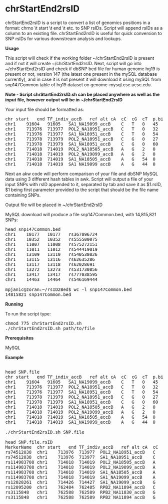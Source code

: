 # chrStartEnd2rsID

chrStartEnd2rsID is a script to convert a list of genomics positions in a format: chrno \t start \t end \t etc. to SNP rsIDs. Script will append rsIDs as a column to an existing file. chrStartEnd2rsID is useful for quick conversion to SNP rsIDs for various downstream analysis and lookups.

**Usage**

This script will check if the working folder ~/chrStartEnd2rsID is present and if not it will create ~/chrStartEnd2rsID. Next, script will go into ~/chrStartEnd2rsID and check if dbSNP bed file for human genome hg19 is present or not, version 147 (the latest one present in the mySQL database currently), and in case it is not present it will download it using mySQL from snp147Common table of hg19 dataset on genome-mysql.cse.ucsc.edu.

**Note - Script chrStartEnd2rsID.sh can be placed anywhere as well as the input file, however output will be in ~/chrStartEnd2rsID**

Your input file should be formatted as:

<pre>
chr	start	end	TF_indiv_accB	ref	alt	cA	cC	cG	cT	p.binomial	p.betabinomial
chr1	91604	91605	SA1_NA19099_accB	C	T	0	45	0	0	5.68434188608e-14	0.000376021311924829
chr1	713976	713977	POL2_NA18951_accB	C	T	0	32	0	27	0.602923201257	0.753317610684756
chr1	713976	713977	SA1_NA18951_accB	C	T	0	54	0	60	0.639575140949	0.93769632200937
chr1	713978	713979	POL2_NA18951_accB	C	G	0	27	26	0	1	0.999999999999998
chr1	713978	713979	SA1_NA18951_accB	C	G	0	60	59	0	1	0.999999999999996
chr1	714018	714019	POL2_NA18505_accB	A	G	2	0	19	0	0.000221252441406	0.00311474712114779
chr1	714018	714019	POL2_NA19099_accB	A	G	2	0	19	0	0.000221252441406	0.00255918242712794
chr1	714018	714019	SA1_NA18505_accB	A	G	54	0	16	0	5.85395552939e-06	0.242465581502621
chr1	714018	714019	SA1_NA19099_accB	A	G	44	0	27	0	0.0568146779328	0.567664969947665
</pre>

Next an akw code will perform comparison of your file and dbSNP MySQL data using 3 different hash tables in awk. Script will output a file of your input SNPs with rsID appended to it, separated by tab and save it as $1.rsID, $1 being first parameter provided to the script that should be the file name containing SNPs.

Output file will be placed in ~/chrStartEnd2rsID

MySQL download will produce a file snp147Common.bed, with 14,815,821 SNPs:
<pre>
head snp147Common.bed
chr1	10177	10177	rs367896724
chr1	10352	10352	rs555500075
chr1	11007	11008	rs575272151
chr1	11011	11012	rs544419019
chr1	13109	13110	rs540538026
chr1	13115	13116	rs62635286
chr1	13117	13118	rs62028691
chr1	13272	13273	rs531730856
chr1	13417	13417	rs777038595
chr1	14463	14464	rs546169444

mpjanic@zoran:~/rsID2Bed$ wc -l snp147Common.bed 
14815821 snp147Common.bed
</pre>

**Running**

To run the script type:
<pre>
chmod 775 chrStartEnd2rsID.sh 
./chrStartEnd2rsID.sh path/to/file
</pre>

**Prerequisites**

MySQL

**Example**

<pre> 
head SNP.file
chr	start	end	TF_indiv_accB	ref	alt	cA	cC	cG	cT	p.binomial	p.betabinomial
chr1	91604	91605	SA1_NA19099_accB	C	T	0	45	0	0	5.68434188608e-14	0.000376021311924829
chr1	713976	713977	POL2_NA18951_accB	C	T	0	32	0	27	0.602923201257	0.753317610684756
chr1	713976	713977	SA1_NA18951_accB	C	T	0	54	0	60	0.639575140949	0.93769632200937
chr1	713978	713979	POL2_NA18951_accB	C	G	0	27	26	0	1	0.999999999999998
chr1	713978	713979	SA1_NA18951_accB	C	G	0	60	59	0	1	0.999999999999996
chr1	714018	714019	POL2_NA18505_accB	A	G	2	0	19	0	0.000221252441406	0.00311474712114779
chr1	714018	714019	POL2_NA19099_accB	A	G	2	0	19	0	0.000221252441406	0.00255918242712794
chr1	714018	714019	SA1_NA18505_accB	A	G	54	0	16	0	5.85395552939e-06	0.242465581502621
chr1	714018	714019	SA1_NA19099_accB	A	G	44	0	27	0	0.0568146779328	0.567664969947665

./chrStartEnd2rsID.sh SNP.file

head SNP.file.rsID
MarkerName  chr start   end TF_indiv_accB   ref alt cA  cC  cG  cT  p.binomial  p.betabinomial
rs74512038	chr1	713976	713977	POL2_NA18951_accB	C	T	0	32	0	27	0.602923201257	0.753317610684756
rs74512038	chr1	713976	713977	SA1_NA18951_accB	C	T	0	54	0	60	0.639575140949	0.93769632200937
rs114983708	chr1	714018	714019	POL2_NA18505_accB	A	G	2	0	19	0	0.000221252441406	0.00311474712114779
rs114983708	chr1	714018	714019	POL2_NA19099_accB	A	G	2	0	19	0	0.000221252441406	0.00255918242712794
rs114983708	chr1	714018	714019	SA1_NA18505_accB	A	G	54	0	16	0	5.85395552939e-06	0.242465581502621
rs114983708	chr1	714018	714019	SA1_NA19099_accB	A	G	44	0	27	0	0.0568146779328	0.567664969947665
rs12028261	chr1	714426	714427	SA1_NA19099_accB	G	A	18	0	9	0	0.122078120708	0.481887495592435
rs12095200	chr1	762484	762485	RPB2_NA11894_accB	C	A	0	11	0	0	0.0009765625	0.00456658602727794
rs3115848	chr1	762588	762589	RPB2_NA11830_accB	G	C	0	19	5	0	0.00661075115204	0.228966308052636
rs3115848	chr1	762588	762589	RPB2_NA11894_accB	G	C	0	13	1	0	0.0018310546875	0.0104005886741441
</pre>
